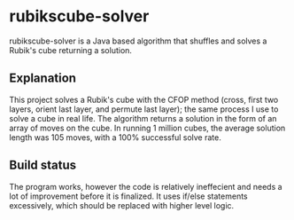 # rubikscube-solver

rubikscube-solver is a Java based algorithm that shuffles and solves a Rubik's cube returning a solution.

## Explanation

This project solves a Rubik's cube with the CFOP method (cross, first two layers, orient last layer, and permute last layer); the same process I use to solve a cube in real life.  The algorithm returns a solution in the form of an array of moves on the cube.  In running 1 million cubes, the average solution length was 105 moves, with a 100% successful solve rate.

## Build status

The program works, however the code is relatively ineffecient and needs a lot of improvement before it is finalized.  It uses if/else statements excessively, which should be replaced with higher level logic.
